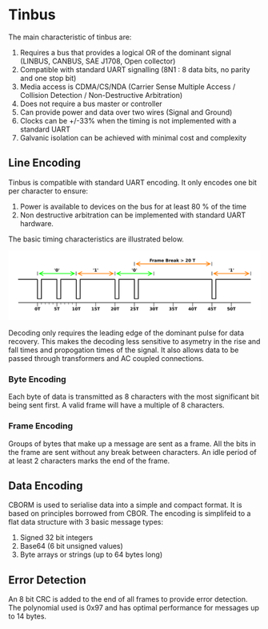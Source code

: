 # Tinbus
The main characteristic of tinbus are:
1. Requires a bus that provides a logical OR of the dominant signal (LINBUS, CANBUS, SAE J1708, Open collector)
1. Compatible with standard UART signalling (8N1 : 8 data bits, no parity and one stop bit)
1. Media access is CDMA/CS/NDA (Carrier Sense Multiple Access / Collision Detection / Non-Destructive Arbitration)
1. Does not require a bus master or controller
1. Can provide power and data over two wires (Signal and Ground)
1. Clocks can be +/-33% when the timing is not implemented with a standard UART
1. Galvanic isolation can be achieved with minimal cost and complexity

## Line Encoding
Tinbus is compatible with standard UART encoding. It only encodes one bit per character to ensure:

1. Power is available to devices on the bus for at least 80 % of the time
1. Non destructive arbitration can be implemented with standard UART hardware.

The basic timing characteristics are illustrated below.

![Figure 1](./tinbus/tinbus.svg)

Decoding only requires the leading edge of the dominant pulse for data recovery. This makes the decoding less sensitive to asymetry in the rise and fall times and propogation times of the signal. It also allows data to be passed through transformers and AC coupled connections.

### Byte Encoding
Each byte of data is transmitted as 8 characters with the most significant bit being sent first. A valid frame will have a multiple of 8 characters.

### Frame Encoding
Groups of bytes that make up a message are sent as a frame. All the bits in the frame are sent without any break between characters. An idle period of at least 2 characters marks the end of the frame.

## Data Encoding
CBORM is used to serialise data into a simple and compact format. It is based on principles borrowed from CBOR. The encoding is simplifeid to a flat data structure with 3 basic message types:
1. Signed 32 bit integers
2. Base64 (6 bit unsigned values)
3. Byte arrays or strings (up to 64 bytes long)

## Error Detection
An 8 bit CRC is added to the end of all frames to provide error detection. The polynomial used is 0x97 and has optimal performance for messages up to 14 bytes.
